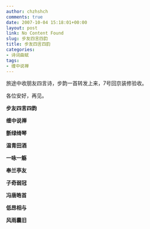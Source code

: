 ```yaml
---
author: chzhshch
comments: true
date: 2007-10-04 15:18:01+00:00
layout: post
link: No Content Found
slug: 步友四言四韵
title: 步友四言四韵
categories:
- 诗词曲赋
tags:
- 缠中说禅
---
```


			

旅途中收朋友四言诗，步韵一首转发上来，7号回京装修验收。

各位安好，再见。

**步友四言四韵**

**缠中说禅**

**斵绿绮琴**

**温青田酒**

**一咏一觞**

**奉兰亭友**

**子奇弱冠**

**冯唐皓首**

**低昂相与**

**风雨曩旧**
